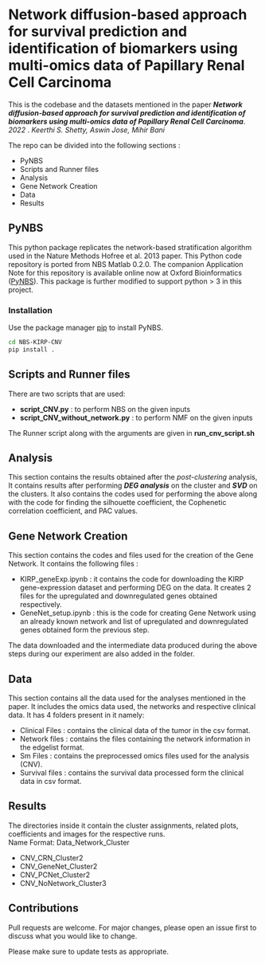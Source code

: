 # Network diffusion-based approach for survival prediction and identification of biomarkers using multi-omics data of Papillary Renal Cell Carcinoma

This is the codebase and the datasets mentioned in the paper **_Network diffusion-based approach for survival prediction and
identification of biomarkers using multi-omics data of Papillary
Renal Cell Carcinoma_**. _2022_ .  _Keerthi S. Shetty, Aswin Jose, Mihir Bani_

The repo can be divided into the following sections : 
- PyNBS
- Scripts and Runner files
- Analysis
- Gene Network Creation
- Data
- Results



## PyNBS
This python package replicates the network-based stratification algorithm used in the Nature Methods Hofree et al. 2013 paper. This Python code repository is ported from NBS Matlab 0.2.0. The companion Application Note for this repository is available online now at Oxford Bioinformatics ([PyNBS][1]). This package is further modified to support python > 3 in this project.

[1]: https://github.com/idekerlab/pyNBS/wiki/Installing-pyNBS "PyNBS"

### Installation
Use the package manager [pip](https://pip.pypa.io/en/stable/) to install PyNBS. 

```bash
cd NBS-KIRP-CNV
pip install .
```
## Scripts and Runner files
There are two scripts that are used:
- **script_CNV.py** : to perform NBS on the given inputs
- **script_CNV_without_network.py** : to perform NMF on the given inputs

The Runner script along with the arguments are given in **run_cnv_script.sh**


## Analysis
This section contains the results obtained after the *post-clustering* analysis, It contains results after performing ***DEG analysis*** on the cluster and ***SVD*** on the clusters.
It also contains the codes used for performing the above along with the code for finding the silhouette coefficient, the Cophenetic correlation coefficient, and PAC values.

## Gene Network Creation
This section contains the codes and files used for the creation of the Gene Network. It contains the following files : 
- KIRP_geneExp.ipynb : it contains the code for downloading the KIRP gene-expression dataset and performing DEG on the data. It creates 2 files for the upregulated and downregulated genes obtained respectively.
- GeneNet_setup.ipynb : this is the code for creating Gene Network using an already known network and list of upregulated and downregulated genes obtained form the previous step.

The data downloaded and the intermediate data produced during the above steps during our experiment are also added in the folder.
## Data
This section contains all the data used for the analyses mentioned in the paper. It includes the omics data used, the networks and respective clinical data.
It has 4 folders present in it namely:
- Clinical Files :  contains the clinical data of the tumor in the csv format.
- Network files  : contains the files containing the network information in the edgelist format.
- Sm Files : contains the preprocessed omics files used for the analysis (CNV).
- Survival files : contains the survival data processed form the clinical data in csv format.

## Results
The directories inside it contain the cluster assignments, related plots, coefficients and images for the respective runs.  
Name Format: Data_Network_Cluster

-   CNV_CRN_Cluster2
-   CNV_GeneNet_Cluster2
-   CNV_PCNet_Cluster2
-   CNV_NoNetwork_Cluster3


## Contributions
Pull requests are welcome. For major changes, please open an issue first to discuss what you would like to change.

Please make sure to update tests as appropriate.

